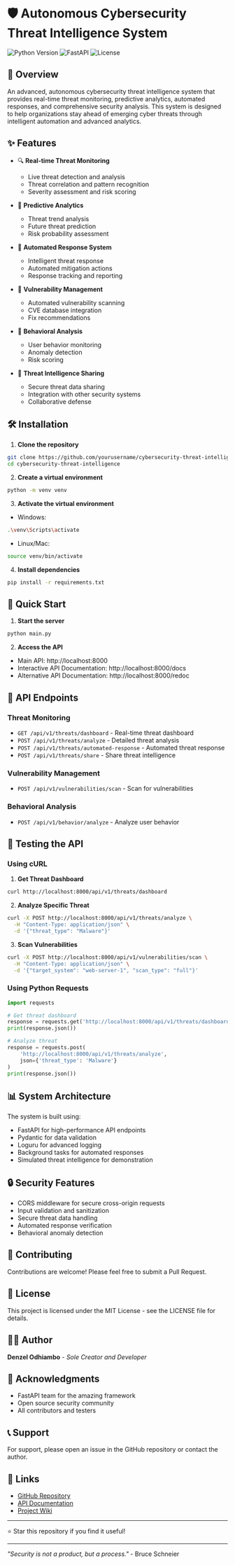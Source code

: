 # 🛡️ Autonomous Cybersecurity Threat Intelligence System

![Python Version](https://img.shields.io/badge/python-3.8%2B-blue)
![FastAPI](https://img.shields.io/badge/FastAPI-0.104.1-green)
![License](https://img.shields.io/badge/license-MIT-orange)

## 🚀 Overview

An advanced, autonomous cybersecurity threat intelligence system that provides real-time threat monitoring, predictive analytics, automated responses, and comprehensive security analysis. This system is designed to help organizations stay ahead of emerging cyber threats through intelligent automation and advanced analytics.

## ✨ Features

- 🔍 **Real-time Threat Monitoring**
  - Live threat detection and analysis
  - Threat correlation and pattern recognition
  - Severity assessment and risk scoring

- 🎯 **Predictive Analytics**
  - Threat trend analysis
  - Future threat prediction
  - Risk probability assessment

- 🤖 **Automated Response System**
  - Intelligent threat response
  - Automated mitigation actions
  - Response tracking and reporting

- 🔐 **Vulnerability Management**
  - Automated vulnerability scanning
  - CVE database integration
  - Fix recommendations

- 👤 **Behavioral Analysis**
  - User behavior monitoring
  - Anomaly detection
  - Risk scoring

- 🤝 **Threat Intelligence Sharing**
  - Secure threat data sharing
  - Integration with other security systems
  - Collaborative defense

## 🛠️ Installation

1. **Clone the repository**
```bash
git clone https://github.com/yourusername/cybersecurity-threat-intelligence.git
cd cybersecurity-threat-intelligence
```

2. **Create a virtual environment**
```bash
python -m venv venv
```

3. **Activate the virtual environment**
- Windows:
```bash
.\venv\Scripts\activate
```
- Linux/Mac:
```bash
source venv/bin/activate
```

4. **Install dependencies**
```bash
pip install -r requirements.txt
```

## 🚀 Quick Start

1. **Start the server**
```bash
python main.py
```

2. **Access the API**
- Main API: http://localhost:8000
- Interactive API Documentation: http://localhost:8000/docs
- Alternative API Documentation: http://localhost:8000/redoc

## 📡 API Endpoints

### Threat Monitoring
- `GET /api/v1/threats/dashboard` - Real-time threat dashboard
- `POST /api/v1/threats/analyze` - Detailed threat analysis
- `POST /api/v1/threats/automated-response` - Automated threat response
- `POST /api/v1/threats/share` - Share threat intelligence

### Vulnerability Management
- `POST /api/v1/vulnerabilities/scan` - Scan for vulnerabilities

### Behavioral Analysis
- `POST /api/v1/behavior/analyze` - Analyze user behavior

## 🧪 Testing the API

### Using cURL

1. **Get Threat Dashboard**
```bash
curl http://localhost:8000/api/v1/threats/dashboard
```

2. **Analyze Specific Threat**
```bash
curl -X POST http://localhost:8000/api/v1/threats/analyze \
  -H "Content-Type: application/json" \
  -d '{"threat_type": "Malware"}'
```

3. **Scan Vulnerabilities**
```bash
curl -X POST http://localhost:8000/api/v1/vulnerabilities/scan \
  -H "Content-Type: application/json" \
  -d '{"target_system": "web-server-1", "scan_type": "full"}'
```

### Using Python Requests

```python
import requests

# Get threat dashboard
response = requests.get('http://localhost:8000/api/v1/threats/dashboard')
print(response.json())

# Analyze threat
response = requests.post(
    'http://localhost:8000/api/v1/threats/analyze',
    json={'threat_type': 'Malware'}
)
print(response.json())
```

## 📊 System Architecture

The system is built using:
- FastAPI for high-performance API endpoints
- Pydantic for data validation
- Loguru for advanced logging
- Background tasks for automated responses
- Simulated threat intelligence for demonstration

## 🔒 Security Features

- CORS middleware for secure cross-origin requests
- Input validation and sanitization
- Secure threat data handling
- Automated response verification
- Behavioral anomaly detection

## 🤝 Contributing

Contributions are welcome! Please feel free to submit a Pull Request.

## 📝 License

This project is licensed under the MIT License - see the LICENSE file for details.

## 👨‍💻 Author

**Denzel Odhiambo** - *Sole Creator and Developer*

## 🙏 Acknowledgments

- FastAPI team for the amazing framework
- Open source security community
- All contributors and testers

## 📞 Support

For support, please open an issue in the GitHub repository or contact the author.

## 🔗 Links

- [GitHub Repository](https://github.com/yourusername/cybersecurity-threat-intelligence)
- [API Documentation](http://localhost:8000/docs)
- [Project Wiki](https://github.com/yourusername/cybersecurity-threat-intelligence/wiki)

---

⭐ Star this repository if you find it useful!

---

*"Security is not a product, but a process."* - Bruce Schneier 